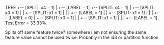 
TREE
+-- [SPLIT: x4 = 1]
|       +-- [LABEL = 1]
+-- [SPLIT: x4 = 1]
|       +-- [SPLIT: x0 = 1]
|       |       +-- [SPLIT: x1 = 1]
|       |       |       +-- [LABEL = 1]
|       |       +-- [SPLIT: x1 = 1]
|       |       |       +-- [LABEL = 0]
|       +-- [SPLIT: x0 = 1]
|       |       +-- [SPLIT: x1 = 1]
|       |       |       +-- [LABEL = 1]
Test Error = 33.33%.

Splits off same feature twice? somewhere i am not ensuring the same feature value cannot be used twice. Probably in the id3 or partition function
